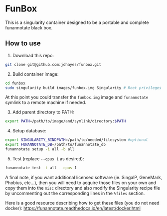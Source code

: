 # FunBox
This is a singularity container designed to be a portable and complete funannotate black box.

## How to use

  1. Download this repo:

```bash
git clone git@github.com:jdhayes/funbox.git
```

  2. Build container image:

```bash
cd funbox
sudo singularity build images/funbox.img Singularity # Root privileges are required
```

At this point you could transfer the `funbox.img` image and `funannotate` symlink to a remote machine if needed.

   3. Add parent directory to PATH:
   
   ```bash
   export PATH=/path/to/image/and/symlink/directory:$PATH
   ```

   4. Setup database:
   
```bash
export SINGULARITY_BINDPATH=/path/to/needed/filesystem #optional
export FUNANNOTATE_DB=/path/to/funannotate_db
funannotate setup -i all -b all
```

   5. Test (replace `--cpus 1` as desired):
   
```bash
funannotate test -t all --cpus 1
```

A final note, if you want additional licensed software (ie. SingalP, GeneMark, Phobius, etc...), then you will need to acquire those files on your own and copy them into the `misc` directory and also modify the Singularity recipe file by uncommenting out the corresponding lines in the `%files` section.

Here is a good resource describing how to get these files (you do not need docker):
    https://funannotate.readthedocs.io/en/latest/docker.html

